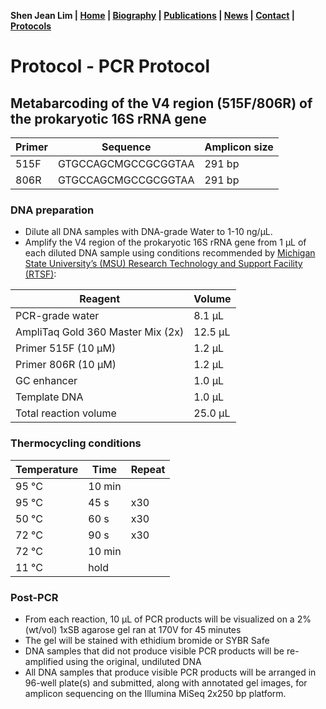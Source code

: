 **Shen Jean Lim \| [Home](https://shenjean.github.io) \| [Biography](../bio.md) \| [Publications](../pubs.md) \| [News](../news.md) \| [Contact](../contact.md) \| [Protocols](../protocols.md)**

# Protocol - PCR Protocol 
## Metabarcoding of the V4 region (515F/806R) of the prokaryotic 16S rRNA gene

| Primer | Sequence |	Amplicon size | 
| ------ | -------- | ------------ |
| 515F | GTGCCAGCMGCCGCGGTAA | 291 bp |
| 806R | GTGCCAGCMGCCGCGGTAA | 291 bp | 

### DNA preparation
- Dilute all DNA samples with DNA-grade Water to 1-10 ng/µL.
- Amplify the V4 region of the prokaryotic 16S rRNA gene from 1 µL of each diluted DNA sample using conditions recommended by [Michigan State University’s (MSU) Research Technology and Support Facility (RTSF)](https://rtsf.natsci.msu.edu/genomics/technical-documents/amplicon-metagenomic-guide.aspx):

| Reagent | Volume |
| ------- | ------ |
| PCR-grade water |	8.1 µL |
| AmpliTaq Gold 360 Master Mix (2x)	| 12.5 µL |
| Primer 515F (10 µM)	| 1.2 µL |
| Primer 806R (10 µM)	| 1.2 µL |
| GC enhancer	| 1.0 µL |
| Template DNA	| 1.0 µL |
| Total reaction volume	| 25.0 µL |

### Thermocycling conditions

| Temperature |	Time |	Repeat |
| ------- | ------ | ------ | 
| 95 °C	| 10 min	|
| 95 °C	| 45 s | x30 |
| 50 °C	| 60 s | x30 |
| 72 °C	| 90 s | x30 |
| 72 °C	| 10 min | |	
| 11 °C	| hold	| |

### Post-PCR

- From each reaction, 10 µL of PCR products will be visualized on a 2% (wt/vol) 1xSB agarose gel ran at 170V for 45 minutes
- The gel will be stained with ethidium bromide or SYBR Safe
- DNA samples that did not produce visible PCR products will be re-amplified using the original, undiluted DNA
- All DNA samples that produce visible PCR products will be arranged in 96-well plate(s) and submitted, along with annotated gel images, for amplicon sequencing on the Illumina MiSeq 2x250 bp platform.
